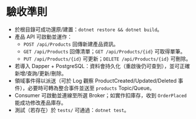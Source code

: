 # 驗收準則

- 於根目錄可成功還原/建置：`dotnet restore && dotnet build`。
- 產品 API 可啟動並運作：
  - `POST /api/Products` 回傳新建產品資訊。
  - `GET /api/Products` 回傳清單；`GET /api/Products/{id}` 可取得單筆。
  - `PUT /api/Products/{id}` 可更新；`DELETE /api/Products/{id}` 可刪除。
- 若導入 Dapper + PostgreSQL：資料會持久化（重啟後仍可查到），並可正確新增/查詢/更新/刪除。
- 領域事件得以派送（可於 Log 觀察 ProductCreated/Updated/Deleted 事件），必要時可轉為整合事件並送至 `products` Topic/Queue。
- Consumer 可啟動並連線至所選 Broker；如實作扣庫存，收到 `OrderPlaced` 能成功修改產品庫存。
- 測試（若存在）於 `tests/` 可通過：`dotnet test`。
